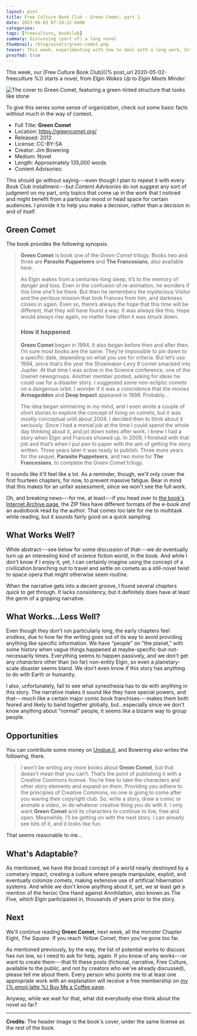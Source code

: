 ```yaml
---
layout: post
title: Free Culture Book Club — Green Comet, part 1
date: 2023-06-03 07:10:12-0400
categories:
tags: [freeculture, bookclub]
summary: Discussing (part of) a long novel
thumbnail: /blog/assets/green-comet.png
teaser: This week, experimenting with how to deal with a long work, brings us an odd science fiction novel that at least starts in the extreme abstract.
proofed: true
---
```


This week, our [Free Culture Book Club]({% post_url 2020-05-02-freeculture %}) starts a novel, from *Elgin Wakes Up* to *Elgin Meets Minder*.

![The cover to Green Comet, featuring a green-tinted structure that looks like stone](/blog/assets/green-comet.png "Seems fairly literal, but sure.")

To give this series some sense of organization, check out some basic facts without much in the way of context.

 * Full Title:  **Green Comet**
 * Location:  <https://greencomet.org/>
 * Released:  2012
 * License:  CC-BY-SA
 * Creator:  Jim Bowering
 * Medium:  Novel
 * Length:  Approximately 135,000 words
 * Content Advisories:  

This should go without saying---even though I plan to repeat it with every Book Club installment---but *Content Advisories* do not suggest any sort of judgment on my part, only topics that come up in the work that I noticed and might benefit from a particular mood or head space for certain audiences.  I provide it to help you make a decision, rather than a decision in and of itself.

## Green Comet

The book provides the following synopsis.

 > **Green Comet** is book one of the *Green Comet* trilogy.  Books two and three are **Parasite Puppeteers** and **The Francesians**, also available here.
 >
 > As Elgin wakes from a centuries-long sleep, it’s to the memory of danger and loss. Even in the confusion of re-animation, he wonders if this time she’ll be there. But then he remembers the mysterious Visitor and the perilous mission that took Frances from him, and darkness closes in again. Even so, there’s always the hope that this time will be different, that they will have found a way. It was always like this. Hope would always rise again, no matter how often it was struck down.
 >
 > ### How it happened
 >
 > **Green Comet** began in 1994. It also began before then and after then. I’m sure most books are the same. They’re impossible to pin down to a specific date, depending on what you use for criteria. But let’s use 1994, since that’s the year the Shoemaker-Levy 9 comet smacked into Jupiter. At that time I was active in the Science conference, one of the Usenet newsgroups. Another member posted, asking for ideas he could use for a disaster story. I suggested some non-ecliptic comets on a dangerous orbit. I wonder if it was a coincidence that the movies **Armageddon** and **Deep Impact** appeared in 1998. Probably...
 >
 > The idea began simmering in my mind, and I even wrote a couple of short stories to explore the concept of living on comets, but it was mostly conceptual until about 2004. I decided then to think about it seriously. Since I had a menial job at the time I could spend the whole day thinking about it, and jot down notes after work. I knew I had a story when Elgin and Frances showed up. In 2009, I finished with that job and that’s when I put pen to paper with the aim of getting the story written. Three years later it was ready to publish. Three more years for the sequel, **Parasite Puppeteers**, and two more for **The Francesians**, to complete the *Green Comet* trilogy.

It sounds like it'll feel like a lot.  As a reminder, though, we'll only cover the first fourteen chapters, for now, to prevent massive fatigue.  Bear in mind that this makes for an unfair assessment, since we won't see the full work.

Oh, and breaking news---for me, at least---if you head over to [the book's Internet Archive page](https://archive.org/details/GreenComet), the ZIP files have different formats of the e-book *and* an audiobook read by the author.  That comes too late for me to multitask while reading, but it sounds fairly good on a quick sampling.

## What Works Well?

While abstract---see below for some discussion of that---we *do* eventually turn up an interesting kind of science fiction world, in the book.  And while I don't know if I *enjoy* it, yet, I can certainly imagine using the concept of a civilization branching out to travel and settle on comets as a still-novel twist to space opera that might otherwise seem routine.

When the narrative gets into a decent groove, I found several chapters quick to get through.  It lacks consistency, but it definitely does have at least the germ of a gripping narrative.

## What Works...Less Well?

Even though they don't run particularly long, the early chapters feel *endless*, due to how far the writing goes out of its way to avoid providing anything like specific information.  We have "people" on "the planet," with some history when vague things happened at maybe-specific-but-not-necessarily times.  Everything seems to happen passively, and we don't get any *characters* other than (so far) non-entity Elgin, so even a planetary-scale disaster seems bland.  We don't even know if this story has anything to do with Earth or humanity.

I also, unfortunately, fail to see what synesthesia has to do with anything in this story.  The narrative makes it sound like they have special powers, and that---much like a certain major comic book franchises---makes them both feared and likely to band together globally, but...especially since we don't know anything about "normal" people, it seems like a bizarre way to group people.

## Opportunities

You can contribute some money on [Unglue.it](https://unglue.it/work/128673/), and Bowering also writes the following, there.

 > I won’t be writing any more books about **Green Comet**, but that doesn’t mean that you can’t. That’s the point of publishing it with a Creative Commons license. You’re free to take the characters and other story elements and expand on them. Providing you adhere to the principles of Creative Commons, no one is going to come after you waving their copyright club. So, write a story, draw a comic or animate a video, or do whatever creative thing you do with it. I only want **Green Comet** and its characters to continue to live, free and open. Meanwhile, I’ll be getting on with the next story. I can already see bits of it, and it looks like fun.

That seems reasonable to me...

## What's Adaptable?

As mentioned, we have the broad concept of a world nearly destroyed by a cometary impact, creating a culture where people manipulate, exploit, and eventually colonize comets, making extensive use of artificial hibernation systems.  And while we don't know anything about it, yet, we at least get a mention of the heroic One Hand against Annihilation, also known as The Five, which Elgin participated in, thousands of years prior to the story.

## Next

We'll continue reading **Green Comet**, next week, all the monster Chapter Eight, *The Square*.  If you reach *Yellow Comet*, then you've gone too far.

As mentioned previously, by the way, the list of potential works to discuss has run low, so I need to ask for help, again.  If you know of any works---or want to create them---that fit these posts (fictional, narrative, Free Culture, available to the public, and not by creators who we've already discussed), please tell me about them.  Every person who points me to at least one appropriate work with an explanation will receive a free membership on [my {% emoji latte %} Buy Me a Coffee page](https://buymeacoffee.com/jcolag).

Anyway, while we wait for that, what did everybody else think about the novel so far?

* * *

**Credits**:  The header image is the book's cover, under the same license as the rest of the book.
